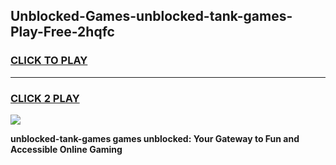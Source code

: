
## Unblocked-Games-unblocked-tank-games-Play-Free-2hqfc
<h3>
<a href="https://premium76.site?title=unblocked-tank-games&ref=21A">CLICK TO PLAY</a></h3>
<hr>

<h3>
<a href="https://premium76.site?title=unblocked-tank-games&ref=21A">CLICK 2 PLAY</a>
  
</h3>

<a href="https://premium76.site?title=unblocked-tank-games&ref=21A"><img src="https://clearcache.store/games.png"></a>


**unblocked-tank-games games unblocked: Your Gateway to Fun and Accessible Online Gaming**
